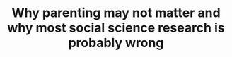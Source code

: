 ---
categories: all_articles articles
provider_display: "quillette.com"
provider_name: "quillette.com"
favicon_url: http://quillette.com/wp-content/uploads/2015/11/cropped-quillette-Q-2000pxby2000px-white-on-black2-192x192.png
title: "Why parenting may not matter and why most social science research is probably wrong"
published: 2015-12-01T11:45:29
source: http://quillette.com/2015/12/01/why-parenting-may-not-matter-and-why-most-social-science-research-is-probably-wrong/
thumbnail: http://quillette.com/wp-content/uploads/2015/12/Q0UXZXOBCL-1200x800.jpg
---